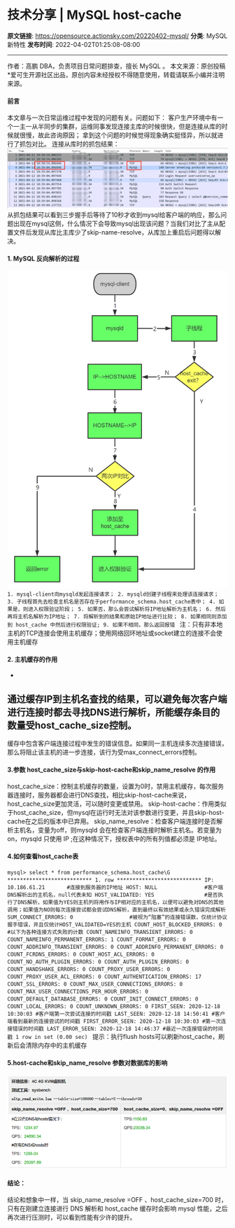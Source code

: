 # 技术分享 | MySQL host-cache

**原文链接**: https://opensource.actionsky.com/20220402-mysql/
**分类**: MySQL 新特性
**发布时间**: 2022-04-02T01:25:08-08:00

---

作者：高鹏
DBA，负责项目日常问题排查，擅长 MySQL 。
本文来源：原创投稿
*爱可生开源社区出品，原创内容未经授权不得随意使用，转载请联系小编并注明来源。
#### 前言
本文章与一次日常运维过程中发现的问题有关。问题如下：
客户生产环境中有一个一主一从半同步的集群，运维同事发现连接主库的时候很快，但是连接从库的时候就很慢，故此咨询原因；
拿到这个问题的时候觉得现象确实挺怪异，所以就进行了抓包对比。
连接从库时的抓包结果：
![Image](.img/41c1b8c6.png)
从抓包结果可以看到三步握手后等待了10秒才收到mysql给客户端的响应，那么问题出现在mysql这侧，什么情况下会导致mysql出现该问题？当我们对比了主从配置文件后发现从库比主库少了skip-name-resolve，从库加上重启后问题得以解决。
#### 1. MySQL 反向解析的过程
![Image](.img/0c74da6a.png)
`1. mysql-client向mysqld发起连接请求；
2. mysqld创建子线程来处理该连接请求；
3. 子线程首先去检查主机名是否存在于performance_schema.host_cache表中；
4. 如果是，则进入权限验证阶段；
5. 如果否，那么会尝试解析将IP地址解析为主机名；
6. 然后再将主机名解析为IP地址；
7. 将解析到的结果和原始IP地址进行比较；
8. 如果相同则添加到 host_cache 中然后进行权限验证;
9. 如果不相同，那么返回报错
`
注：只有非本地主机的TCP连接会使用主机缓存；使用网络回环地址或socket建立的连接不会使用主机缓存
#### 2. 主机缓存的作用
- 
通过缓存IP到主机名查找的结果，可以避免每次客户端进行连接时都去寻找DNS进行解析，所能缓存条目的数量受host_cache_size控制。
- 
缓存中包含客户端连接过程中发生的错误信息。如果同一主机连续多次连接错误，那么将阻止该主机的进一步连接，该行为受max_connect_errors控制。
#### 3.参数 host_cache_size与skip-host-cache和skip_name_resolve 的作用
host_cache_size：控制主机缓存的数量，设置为0时，禁用主机缓存，每次服务器连接时，服务器都会进行DNS查找，相比skip-host-cache来说，host_cache_size更加灵活，可以随时变更或禁用。
skip-host-cache：作用类似于host_cache_size，但mysql在运行时无法对该参数进行变更，并且skip-host-cache在之后的版本中已弃用。
skip_name_resolve：检查客户端连接时是否解析主机名，变量为off，则mysqld 会在检查客户端连接时解析主机名。若变量为on，mysqld 只使用 IP ;在这种情况下，授权表中的所有列值都必须是 IP地址。
#### 4.如何查看host_cache表
`mysql> select * from performance_schema.host_cache\G
*************************** 1. row ***************************
IP: 10.186.61.21       #连接到服务器的IP地址
HOST: NULL               #客户端DNS解析出的主机名，null代表未知
HOST_VALIDATED: YES                #是否执行了DNS解析，如果值为YES则主机列将用作与IP相对应的主机名，以便可以避免对DNS的其他调用；如果值为NO则每次连接尝试都会尝试DNS解析，直到最终以有效结果或永久错误完成解析
SUM_CONNECT_ERRORS: 0                  #被视为“阻塞”的连接错误数，仅统计协议握手错误，并且仅统计HOST_VALIDATED=YES的主机
COUNT_HOST_BLOCKED_ERRORS: 0                  #以下为各种连接方式失败的计数
COUNT_NAMEINFO_TRANSIENT_ERRORS: 0
COUNT_NAMEINFO_PERMANENT_ERRORS: 1
COUNT_FORMAT_ERRORS: 0
COUNT_ADDRINFO_TRANSIENT_ERRORS: 0
COUNT_ADDRINFO_PERMANENT_ERRORS: 0
COUNT_FCRDNS_ERRORS: 0
COUNT_HOST_ACL_ERRORS: 0
COUNT_NO_AUTH_PLUGIN_ERRORS: 0
COUNT_AUTH_PLUGIN_ERRORS: 0
COUNT_HANDSHAKE_ERRORS: 0
COUNT_PROXY_USER_ERRORS: 0
COUNT_PROXY_USER_ACL_ERRORS: 0
COUNT_AUTHENTICATION_ERRORS: 17
COUNT_SSL_ERRORS: 0
COUNT_MAX_USER_CONNECTIONS_ERRORS: 0
COUNT_MAX_USER_CONNECTIONS_PER_HOUR_ERRORS: 0
COUNT_DEFAULT_DATABASE_ERRORS: 0
COUNT_INIT_CONNECT_ERRORS: 0
COUNT_LOCAL_ERRORS: 0
COUNT_UNKNOWN_ERRORS: 0
FIRST_SEEN: 2020-12-18 10:30:03 #客户端第一次尝试连接的时间戳
LAST_SEEN: 2020-12-18 14:50:41 #客户端看到最新的连接尝试的时间戳
FIRST_ERROR_SEEN: 2020-12-18 10:30:03 #第一次连接错误的时间戳
LAST_ERROR_SEEN: 2020-12-18 14:46:37 #最近一次连接错误的时间戳
1 row in set (0.00 sec)
`
提示：执行flush hosts可以刷新host_cache，刷新后会清除内存中的主机缓存
#### 5.host-cache和skip_name_resolve 参数对数据库的影响
![Image](.img/f087e1e1.png)
#### 结论：
结论和想象中一样，当 skip_name_resolve =OFF 、host_cache_size=700 时，只有在刚建立连接进行 DNS 解析和 host_cache 缓存时会影响 mysql 性能，之后再次进行压测时，可以看到性能有少许的提升。